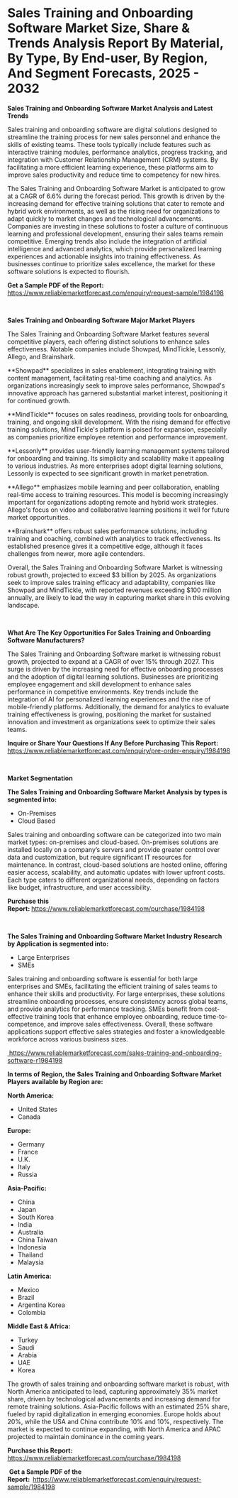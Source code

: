 <p><h1>Sales Training and Onboarding Software Market Size, Share & Trends Analysis Report By Material, By Type, By End-user, By Region, And Segment Forecasts, 2025 - 2032</h1></p><p><strong>Sales Training and Onboarding Software Market Analysis and Latest Trends</strong></p>
<p><p>Sales training and onboarding software are digital solutions designed to streamline the training process for new sales personnel and enhance the skills of existing teams. These tools typically include features such as interactive training modules, performance analytics, progress tracking, and integration with Customer Relationship Management (CRM) systems. By facilitating a more efficient learning experience, these platforms aim to improve sales productivity and reduce time to competency for new hires.</p><p>The Sales Training and Onboarding Software Market is anticipated to grow at a CAGR of 6.6% during the forecast period. This growth is driven by the increasing demand for effective training solutions that cater to remote and hybrid work environments, as well as the rising need for organizations to adapt quickly to market changes and technological advancements. Companies are investing in these solutions to foster a culture of continuous learning and professional development, ensuring their sales teams remain competitive. Emerging trends also include the integration of artificial intelligence and advanced analytics, which provide personalized learning experiences and actionable insights into training effectiveness. As businesses continue to prioritize sales excellence, the market for these software solutions is expected to flourish.</p></p>
<p><strong>Get a Sample PDF of the Report:&nbsp;</strong> <a href="https://www.reliablemarketforecast.com/enquiry/request-sample/1984198?utm_campaign=2457&utm_medium=2&utm_source=Github&utm_content=ia&utm_term=19042025&utm_id=sales-training-and-onboarding-software">https://www.reliablemarketforecast.com/enquiry/request-sample/1984198</a></p>
<p>&nbsp;</p>
<p><strong>Sales Training and Onboarding Software Major Market Players</strong></p>
<p><p>The Sales Training and Onboarding Software Market features several competitive players, each offering distinct solutions to enhance sales effectiveness. Notable companies include Showpad, MindTickle, Lessonly, Allego, and Brainshark.</p><p>**Showpad** specializes in sales enablement, integrating training with content management, facilitating real-time coaching and analytics. As organizations increasingly seek to improve sales performance, Showpad's innovative approach has garnered substantial market interest, positioning it for continued growth.</p><p>**MindTickle** focuses on sales readiness, providing tools for onboarding, training, and ongoing skill development. With the rising demand for effective training solutions, MindTickle's platform is poised for expansion, especially as companies prioritize employee retention and performance improvement.</p><p>**Lessonly** provides user-friendly learning management systems tailored for onboarding and training. Its simplicity and scalability make it appealing to various industries. As more enterprises adopt digital learning solutions, Lessonly is expected to see significant growth in market penetration.</p><p>**Allego** emphasizes mobile learning and peer collaboration, enabling real-time access to training resources. This model is becoming increasingly important for organizations adopting remote and hybrid work strategies. Allego's focus on video and collaborative learning positions it well for future market opportunities.</p><p>**Brainshark** offers robust sales performance solutions, including training and coaching, combined with analytics to track effectiveness. Its established presence gives it a competitive edge, although it faces challenges from newer, more agile contenders.</p><p>Overall, the Sales Training and Onboarding Software Market is witnessing robust growth, projected to exceed $3 billion by 2025. As organizations seek to improve sales training efficacy and adaptability, companies like Showpad and MindTickle, with reported revenues exceeding $100 million annually, are likely to lead the way in capturing market share in this evolving landscape.</p></p>
<p>&nbsp;</p>
<p><strong>What Are The Key Opportunities For Sales Training and Onboarding Software Manufacturers?</strong></p>
<p><p>The Sales Training and Onboarding Software market is witnessing robust growth, projected to expand at a CAGR of over 15% through 2027. This surge is driven by the increasing need for effective onboarding processes and the adoption of digital learning solutions. Businesses are prioritizing employee engagement and skill development to enhance sales performance in competitive environments. Key trends include the integration of AI for personalized learning experiences and the rise of mobile-friendly platforms. Additionally, the demand for analytics to evaluate training effectiveness is growing, positioning the market for sustained innovation and investment as organizations seek to optimize their sales teams.</p></p>
<p><strong>Inquire or Share Your Questions If Any Before Purchasing This Report:</strong> <a href="https://www.reliablemarketforecast.com/enquiry/pre-order-enquiry/1984198?utm_campaign=2457&utm_medium=2&utm_source=Github&utm_content=ia&utm_term=19042025&utm_id=sales-training-and-onboarding-software">https://www.reliablemarketforecast.com/enquiry/pre-order-enquiry/1984198</a></p>
<p>&nbsp;</p>
<p><strong>Market Segmentation</strong></p>
<p><strong>The Sales Training and Onboarding Software Market Analysis by types is segmented into:</strong></p>
<p><ul><li>On-Premises</li><li>Cloud Based</li></ul></p>
<p><p>Sales training and onboarding software can be categorized into two main market types: on-premises and cloud-based. On-premises solutions are installed locally on a company’s servers and provide greater control over data and customization, but require significant IT resources for maintenance. In contrast, cloud-based solutions are hosted online, offering easier access, scalability, and automatic updates with lower upfront costs. Each type caters to different organizational needs, depending on factors like budget, infrastructure, and user accessibility.</p></p>
<p><strong>Purchase this Report:&nbsp;</strong><a href="https://www.reliablemarketforecast.com/purchase/1984198?utm_campaign=2457&utm_medium=2&utm_source=Github&utm_content=ia&utm_term=19042025&utm_id=sales-training-and-onboarding-software">https://www.reliablemarketforecast.com/purchase/1984198</a></p>
<p>&nbsp;</p>
<p><strong>The Sales Training and Onboarding Software Market Industry Research by Application is segmented into:</strong></p>
<p><ul><li>Large Enterprises</li><li>SMEs</li></ul></p>
<p><p>Sales training and onboarding software is essential for both large enterprises and SMEs, facilitating the efficient training of sales teams to enhance their skills and productivity. For large enterprises, these solutions streamline onboarding processes, ensure consistency across global teams, and provide analytics for performance tracking. SMEs benefit from cost-effective training tools that enhance employee onboarding, reduce time-to-competence, and improve sales effectiveness. Overall, these software applications support effective sales strategies and foster a knowledgeable workforce across various business sizes.</p></p>
<p><a href="https://www.reliablemarketforecast.com/sales-training-and-onboarding-software-r1984198?utm_campaign=2457&utm_medium=2&utm_source=Github&utm_content=ia&utm_term=19042025&utm_id=sales-training-and-onboarding-software">&nbsp;https://www.reliablemarketforecast.com/sales-training-and-onboarding-software-r1984198</a></p>
<p><strong>In terms of Region, the Sales Training and Onboarding Software Market Players available by Region are:</strong></p>
<p>
    <p> <strong> North America: </strong>
        <ul>
            <li>United States</li>
            <li>Canada</li>
        </ul>
        </p> 
    <p> <strong> Europe: </strong>
        <ul>
            <li>Germany</li>
            <li>France</li>
            <li>U.K.</li>
            <li>Italy</li>
            <li>Russia</li>
        </ul>
        </p> 
    <p> <strong> Asia-Pacific: </strong>
        <ul>
            <li>China</li>
            <li>Japan</li>
            <li>South Korea</li>
            <li>India</li>
            <li>Australia</li>
            <li>China Taiwan</li>
            <li>Indonesia</li>
            <li>Thailand</li>
            <li>Malaysia</li>
        </ul>
        </p> 
    <p> <strong> Latin America: </strong>
        <ul>
            <li>Mexico</li>
            <li>Brazil</li>
            <li>Argentina Korea</li>
            <li>Colombia</li>
        </ul>
        </p> 
    <p> <strong> Middle East & Africa: </strong>
        <ul>
            <li>Turkey</li>
            <li>Saudi</li>
            <li>Arabia</li>
            <li>UAE</li>
            <li>Korea</li>
        </ul>
    </p>
    </p>
<p><p>The growth of sales training and onboarding software market is robust, with North America anticipated to lead, capturing approximately 35% market share, driven by technological advancements and increasing demand for remote training solutions. Asia-Pacific follows with an estimated 25% share, fueled by rapid digitalization in emerging economies. Europe holds about 20%, while the USA and China contribute 10% and 10%, respectively. The market is expected to continue expanding, with North America and APAC projected to maintain dominance in the coming years.</p></p>
<p><strong>Purchase this Report: </strong><a href="https://www.reliablemarketforecast.com/purchase/1984198?utm_campaign=2457&utm_medium=2&utm_source=Github&utm_content=ia&utm_term=19042025&utm_id=sales-training-and-onboarding-software">https://www.reliablemarketforecast.com/purchase/1984198</a></p>
<p>&nbsp;<strong>Get a Sample PDF of the Report:&nbsp;&nbsp;</strong><a href="https://www.reliablemarketforecast.com/enquiry/request-sample/1984198?utm_campaign=2457&utm_medium=2&utm_source=Github&utm_content=ia&utm_term=19042025&utm_id=sales-training-and-onboarding-software">https://www.reliablemarketforecast.com/enquiry/request-sample/1984198</a></p>
<p><strong></strong></p>
<p><p></p><p></p><p></p></p>